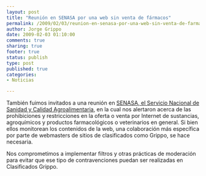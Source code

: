 ```yaml
--- 
layout: post
title: "Reunión en SENASA por una web sin venta de fármacos"
permalink: /2009/02/03/reunion-en-senasa-por-una-web-sin-venta-de-farmacos/index.html
author: Jorge Grippo
date: 2009-02-03 01:10:00
comments: true
sharing: true
footer: true
status: publish
type: post
published: true
categories: 
- Noticias

---
```

<!-- 69 -->
También fuimos invitados a una reunión en <a href="http://www.senasa.gov.ar">SENASA, el Servicio Nacional de Sanidad y Calidad Agroalimentaria</a>, en la cual nos alertaron acerca de las prohibiciones y restricciones en la oferta o venta por Internet de sustancias, agroquímicos y productos farmacológicos o veterinarios en general. Si bien ellos monitorean los contenidos de la web, una colaboración más específica por parte de webmasters de sitios de clasificados como Grippo, se hace necesaria.

Nos comprometimos a implementar filtros y otras prácticas de moderación para evitar que ese tipo de contravenciones puedan ser realizadas en Clasificados Grippo.

